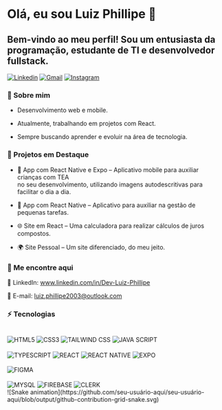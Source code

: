 # Olá, eu sou Luiz Phillipe 🚀

## Bem-vindo ao meu perfil! Sou um entusiasta da programação, estudante de TI e desenvolvedor fullstack.
[![Linkedin](https://img.shields.io/badge/LinkedIn-0077B5?style=for-the-badge&logo=linkedin&logoColor=white)](https://www.linkedin.com/in/dev-luiz-phillipe/)
[![Gmail](https://img.shields.io/badge/Gmail-D14836?style=for-the-badge&logo=gmail&logoColor=white)](mailto:luiz.phillipe2003@outlook.com)
[![Instagram](https://img.shields.io/badge/Instagram-E4405F?style=for-the-badge&logo=instagram&logoColor=white)](https://www.instagram.com/luiz.castroo)

### 🚀 Sobre mim

- Desenvolvimento web e mobile.

- Atualmente, trabalhando em projetos com React.

- Sempre buscando aprender e evoluir na área de tecnologia.

### 💾 Projetos em Destaque

- 📱 App com React Native e Expo – Aplicativo mobile para auxiliar crianças com TEA <br> no seu desenvolvimento, utilizando imagens autodescritivas para facilitar o dia a dia.

- 📱 App com React Native – Aplicativo para auxiliar na gestão de pequenas tarefas.

- 🌐 Site em React – Uma calculadora para realizar cálculos de juros compostos.

- 🌍 Site Pessoal – Um site diferenciado, do meu jeito.

### 📡 Me encontre aqui

🔗 LinkedIn: www.linkedin.com/in/Dev-Luiz-Phillipe

📩 E-mail: luiz.phillipe2003@outlook.com


### ⚡ Tecnologias

<div style="display: inline_block, align-items:center" ><br/>
    <img align= "center" alt= "HTML5" src="https://img.shields.io/badge/HTML5-E34F26?style=for-the-badge&logo=html5&logoColor=white" />
    <img align= "center" alt= "CSS3" src="https://img.shields.io/badge/CSS3-1572B6?style=for-the-badge&logo=css3&logoColor=white" />
    <img align= "center" alt= "TAILWIND CSS" src="https://img.shields.io/badge/Tailwind_CSS-38B2AC?style=for-the-badge&logo=tailwind-css&logoColor=white" /> 
    <img align= "center" alt= "JAVA SCRIPT" src="https://img.shields.io/badge/JavaScript-F7DF1E?style=for-the-badge&logo=javascript&logoColor=black" />
    <br><br>
    <img align= "center" alt= "TYPESCRIPT" src="https://img.shields.io/badge/TypeScript-007ACC?style=for-the-badge&logo=typescript&logoColor=white" />
    <img align= "center" alt= "REACT" src="https://img.shields.io/badge/React-20232A?style=for-the-badge&logo=react&logoColor=61DAFB" /> 
    <img align= "center" alt= "REACT NATIVE" src="https://img.shields.io/badge/React_Native-20232A?style=for-the-badge&logo=react&logoColor=61DAFB" />
    <img align="center" alt="EXPO" src="https://github.com/user-attachments/assets/2096e11e-5bc9-48a5-a70a-c2dd8c0b9e62" />
    <br><br>
    <img align= "center" alt= "FIGMA" src="https://img.shields.io/badge/Figma-F24E1E?style=for-the-badge&logo=figma&logoColor=white" /> <br><br>
    <img align= "center" alt= "MYSQL" src="https://img.shields.io/badge/MySQL-005C84?style=for-the-badge&logo=mysql&logoColor=white" />
    <img align="center" alt="FIREBASE" src="https://github.com/user-attachments/assets/c0403ad0-7158-4647-a65a-d6d3f2e8a92e" />
    <img align="center" alt="CLERK" src="https://img.shields.io/badge/github.com%2Fclerk-grey?style=for-the-badge&logo=clerk&logoColor=ffffff&color=6c47ff" />
</div>
![Snake animation](https://github.com/seu-usuário-aqui/seu-usuário-aqui/blob/output/github-contribution-grid-snake.svg)
